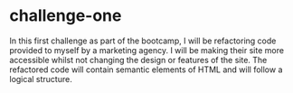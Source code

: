# challenge-one
In this first challenge as part of the bootcamp, I will be refactoring code provided to myself by a marketing agency. I will be making their site more accessible whilst not changing the design or features of the site. The refactored code will contain semantic elements of HTML and will follow a logical structure.

